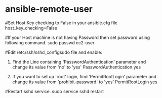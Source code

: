 # ansible-remote-user

#Set Host Key checking to False in your ansible.cfg file 
          host_key_checking=False

#If your Host machine is not having Password then set password using following command. 
          sudo passwd ec2-user
  
#Edit /etc/ssh/sshd_configsudo file and enable:

1. Find the Line containing 'PasswordAuthentication' parameter and change its value from 'no' to 'yes'
          PasswordAuthentication yes

2. If you want to set up 'root' login, find 'PermitRootLogin' parameter and change its value from 'prohibit-password' to 'yes'
          PermitRootLogin yes

#Restart sshd service. sudo service sshd restart

